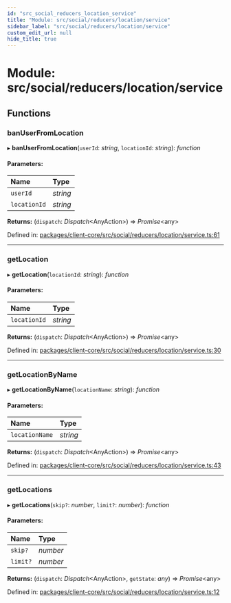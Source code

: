 ```yaml
---
id: "src_social_reducers_location_service"
title: "Module: src/social/reducers/location/service"
sidebar_label: "src/social/reducers/location/service"
custom_edit_url: null
hide_title: true
---
```


# Module: src/social/reducers/location/service

## Functions

### banUserFromLocation

▸ **banUserFromLocation**(`userId`: *string*, `locationId`: *string*): *function*

#### Parameters:

Name | Type |
:------ | :------ |
`userId` | *string* |
`locationId` | *string* |

**Returns:** (`dispatch`: *Dispatch*<AnyAction\>) => *Promise*<any\>

Defined in: [packages/client-core/src/social/reducers/location/service.ts:61](https://github.com/xr3ngine/xr3ngine/blob/673ad6a5f/packages/client-core/src/social/reducers/location/service.ts#L61)

___

### getLocation

▸ **getLocation**(`locationId`: *string*): *function*

#### Parameters:

Name | Type |
:------ | :------ |
`locationId` | *string* |

**Returns:** (`dispatch`: *Dispatch*<AnyAction\>) => *Promise*<any\>

Defined in: [packages/client-core/src/social/reducers/location/service.ts:30](https://github.com/xr3ngine/xr3ngine/blob/673ad6a5f/packages/client-core/src/social/reducers/location/service.ts#L30)

___

### getLocationByName

▸ **getLocationByName**(`locationName`: *string*): *function*

#### Parameters:

Name | Type |
:------ | :------ |
`locationName` | *string* |

**Returns:** (`dispatch`: *Dispatch*<AnyAction\>) => *Promise*<any\>

Defined in: [packages/client-core/src/social/reducers/location/service.ts:43](https://github.com/xr3ngine/xr3ngine/blob/673ad6a5f/packages/client-core/src/social/reducers/location/service.ts#L43)

___

### getLocations

▸ **getLocations**(`skip?`: *number*, `limit?`: *number*): *function*

#### Parameters:

Name | Type |
:------ | :------ |
`skip?` | *number* |
`limit?` | *number* |

**Returns:** (`dispatch`: *Dispatch*<AnyAction\>, `getState`: *any*) => *Promise*<any\>

Defined in: [packages/client-core/src/social/reducers/location/service.ts:12](https://github.com/xr3ngine/xr3ngine/blob/673ad6a5f/packages/client-core/src/social/reducers/location/service.ts#L12)
